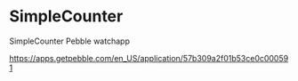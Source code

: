 # SimpleCounter
SimpleCounter Pebble watchapp

https://apps.getpebble.com/en_US/application/57b309a2f01b53ce0c000591
